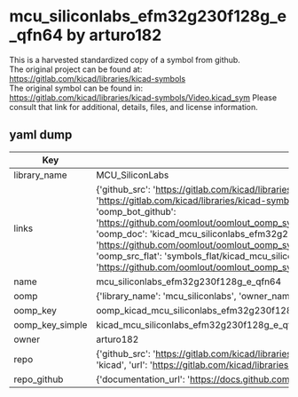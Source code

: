 # mcu_siliconlabs_efm32g230f128g_e_qfn64 by arturo182  
This is a harvested standardized copy of a symbol from github.  
The original project can be found at:  
https://gitlab.com/kicad/libraries/kicad-symbols  
The original symbol can be found in:
https://gitlab.com/kicad/libraries/kicad-symbols/Video.kicad_sym
Please consult that link for additional, details, files, and license information.  
## yaml dump  
| Key | Value |  
| --- | --- |  
| library_name | MCU_SiliconLabs |  
| links | {'github_src': 'https://gitlab.com/kicad/libraries/kicad-symbols/Video.kicad_sym', 'github_src_repo': 'https://gitlab.com/kicad/libraries/kicad-symbols', 'oomp_bot': 'kicad_mcu_siliconlabs_efm32g230f128g_e_qfn64/working', 'oomp_bot_github': 'https://github.com/oomlout/oomlout_oomp_symbol_bot/tree/main/kicad_mcu_siliconlabs_efm32g230f128g_e_qfn64/working', 'oomp_doc': 'kicad_mcu_siliconlabs_efm32g230f128g_e_qfn64/working', 'oomp_doc_github': 'https://github.com/oomlout/oomlout_oomp_symbol_doc/tree/main/kicad_mcu_siliconlabs_efm32g230f128g_e_qfn64/working', 'oomp_src_flat': 'symbols_flat/kicad_mcu_siliconlabs_efm32g230f128g_e_qfn64/working', 'oomp_src_flat_github': 'https://github.com/oomlout/oomlout_oomp_symbol_src/tree/main/kicad_mcu_siliconlabs_efm32g230f128g_e_qfn64/working'} |  
| name | mcu_siliconlabs_efm32g230f128g_e_qfn64 |  
| oomp | {'library_name': 'mcu_siliconlabs', 'owner_name': 'kicad', 'symbol_name': 'mcu_siliconlabs_efm32g230f128g_e_qfn64'} |  
| oomp_key | oomp_kicad_mcu_siliconlabs_efm32g230f128g_e_qfn64 |  
| oomp_key_simple | kicad_mcu_siliconlabs_efm32g230f128g_e_qfn64 |  
| owner | arturo182 |  
| repo | {'github_src': 'https://gitlab.com/kicad/libraries/kicad-symbols/Video.kicad_sym', 'name': 'libraries/kicad-symbols', 'owner': 'kicad', 'url': 'https://gitlab.com/kicad/libraries/kicad-symbols'} |  
| repo_github | {'documentation_url': 'https://docs.github.com/rest/repos/repos#get-a-repository', 'message': 'Not Found'} |  

